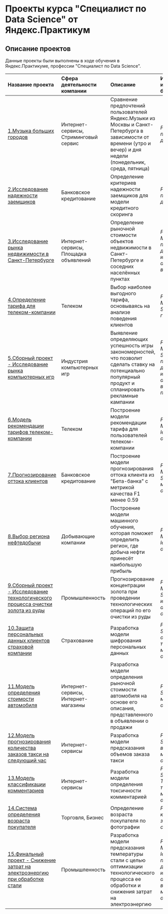 # Проекты курса "Специалист по Data Science" от Яндекс.Практикум

## Описание проектов

Данные проекты были выполнены в ходе обучения в Яндекс.Практикуме, профессии "Специалист по Data Science".

| Название проекта | Сфера деятельности компании | Описание | Используемые инструменты и библиотеки | 
| :---------------------- | :---------------------- | :---------------------- | :---------------------- |
| [1.Музыка больших городов](big_cities_music) | Интернет-сервисы, Стриминговый сервис | Сравнение предпочтений пользователей Яндекс.Музыки из Москвы и Санкт-Петербурга в зависимости от времени (утро и вечер) и дня недели (понедельник, среда, пятница)| *Python*, *Pandas*, *предобработка данных* |
| [2.Исследование надежности заемщиков](credit_scoring) | Банковское кредитование | Определение критериев надежности заемщиков для модели кредитного скоринга| *Python*, *Pandas*,  *предобработка данных*|
| [3.Исследование рынка недвижимости в Санкт-Петербурге](sale_of_apartments) | Интернет-сервисы, Площадка объявлений | Определение рыночной стоимости объектов недвижимости в Санкт-Петербурге и соседних населённых пунктах| *Python*, *Pandas*,  *Matplotlib*, *предобработка данных*, *исследовательский анализ*, *визуализация*|
| [4.Определение тарифа для телеком-компании](tariff_determination) | Телеком | Выбор наиболее выгодного тарифа, основываясь на анализе поведения клиентов| *Python*, *Pandas*, *Matplotlib*, *NumPy*, *SciPy*, *проверка гипотез*|
| [5.Сборный проект - Исследование рынка компьютерных игр](collected_project_1) | Индустрия компьютерных игр| Выявление определяющих успешность игры закономерностей, что позволит сделать ставку на потенциально популярный продукт и спланировать рекламные кампании| *Python*, *Pandas*, *Matplotlib*, *NumPy*, *SciPy*, *предобработка данных*, *исследовательский анализ*, *визуализация*, *проверка гипотез*|
| [6.Модель рекомендации тарифов телеком-компании](ML_tariff_recommendation) | Телеком | Построение модели рекомендации тарифа для пользователей телеком-компании| *Python*, *Pandas*, *Matplotlib*, *Scikit-learn*, *машинное обучение*|
| [7.Прогнозирование оттока клиентов](customer_churn_project) | Банковское кредитование | Построение модели прогнозирования оттока клиента из "Бета-банка" с метрикой качества F1 менее 0.59|*Python*, *Pandas*, *Matplotlib*, *NumPy*, *Scikit-learn*, *машинное обучение*|
| [8.Выбор региона нефтедобычи](oil_well_selection) | Добывающие компании | Построение модели машинного обучения, которая поможет определить регион, где добыча нефти принесёт наибольшую прибыль| *Python*, *Pandas*, *Matplotlib*, *Scikit-learn*, , *машинное обучение*, *бутстреп*|
| [9.Сборный проект - Исследование технологического процесса очистки золота из руды](collected_project_2) | Промышленность | Прогнозирование концентрации золота при проведении технологических операций по его очистки из руды| *Python*, *Pandas*, *Matplotlib*, *NumPy*, *Scikit-learn*, *исследовательский анализ*, *машинное обучение*|
| [10.Защита персональных данных клиентов страховой компании](protection_of_personal_data) | Страхование | Разработка модели шифрования персональных данных| *Python*, *NumPy*, *Scikit-learn*, *обработка текстовых данных*, *машинное обучение*|
| [11.Модель определения стоимости автомобиля](car_cost_estimate) | Интернет-сервисы, Интернет-магазины | Разработка модели определения рыночной стоимости автомобиля на основе его описания, представленного в объявлении о продажи | *Python*, *Pandas*, *Scikit-learn*, *машинное обучение*|
| [12.Модель прогнозирования количества заказов такси на следующий час](forecasting_taxi_orders) | Интернет-сервисы | Разработка модели предсказания объемов заказа такси | *Python*, *Pandas*, *Scikit-learn*, *временные ряды*, *машинное обучение*|
| [13.Модель классификации комментариев](identifying_toxic_comments) | Интернет-сервисы | Разработка модели определения токсичности комментарией | *Python*, *Pandas*, *Scikit-learn*, *NLTK*, *TF-IDF*, *обработка текстовых данных*, *машинное обучение*|
| [14.Система определения возраста покупателя](age_detection) | Торговля, Бизнес | Определение возраста покупателя по фотографии | *Python*, *Keras*, *компьютерное зрение*, *нейронные сети*|
| [15.Финальный проект - Снижение затрат на электроэнергию при обработке стали](final_project) | Промышленность | Разработка модели предсказания температуры стали с целью оптимизации технологического процесса ее обработки и снижения затрат на электроэнергию| *Python*, *Pandas*, *Matplotlib*, *Scikit-learn*, *предобработка данных*, *исследовательский анализ*, *визуализация*, *машинное обучение*|
